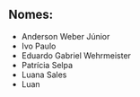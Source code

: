 ## Nomes:
- Anderson Weber Júnior
- Ivo Paulo
- Eduardo Gabriel Wehrmeister
- Patrícia Selpa
- Luana Sales
- Luan

